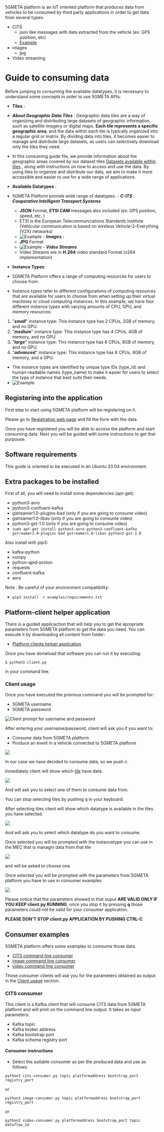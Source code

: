 5GMETA platform is an IoT oriented platform that produces data from vehicles to be consumed by third party applications in order to get data from several types:

* CITS
    * json like messages with data extracted from the vehicle (ex: GPS position, etc)
    * [Example](https://github.com/5gmetadmin/5gmeta-dev/tree/main/tools/cits-example.json)
* images
    * jpg
* Video streaming



# Guide to consuming data
Before jumping to consuming the available datatypes, it is necessary to understand some concepts in order to use 5GMETA APIs:

-  **Tiles** : 
  -  ***About Geographic Data Tiles*** :
    Geographic data tiles are a way of organizing and distributing large datasets of geographic information, such as satellite imagery or digital maps. **Each tile represents a specific geographic area**, and the data within each tile is typically organized into a regular grid or matrix. By dividing data into tiles, it becomes easier to manage and distribute large datasets, as users can selectively download only the tiles they need.

  - In this consuming guide file, we provide information about the geographic areas covered by our dataset tiles [Datasets available within tiles](https://github.com/5gmetadmin/5gmeta-dev/blob/main/docs/datasets.md) , along with instructions on how to access and use the data. By using tiles to organize and distribute our data, we aim to make it more accessible and easier to use for a wide range of applications.
-  **Available Datatypes** :
  -  5GMETA Platform provide wide range of datatypes:
    -  ***C-ITS*** : ***Cooperative Intelligent Transport Systems***
      * **JSON** Format, **ETSI CAM**  messages also included (ex: GPS position, speed, etc..)
      * ETSI is the European Telecommunications Standards Institute (Vehicular communication is based on wireless Vehicle-2-Everything (V2X) networks)
      * ![Example](images/cits-example.png)
    -  ***Images*** :
      * **JPG** Format
      * ![Example](images/image-sample-vicomtech-donostia.jpg)
    -  ***Video Streams***
      * Video Streams are in **H.264** video standard Format (x264 implementation)
-  **Instance Types**:
  -  5GMETA Platform offers a range of computing resources for users to choose from.
  -  Instance types refer to different configurations of computing resources that are available for users to choose from when setting up their virtual machines or cloud computing instances. In this example, we have four different instance types with varying amounts of CPU, GPU, and memory resources:
  1. "***small***" instance type: This instance type has 2 CPUs, 2GB of memory, and no GPU.
  2. "***medium***" instance type: This instance type has 4 CPUs, 4GB of memory, and no GPU.
  3. "***large***" instance type: This instance type has 8 CPUs, 8GB of memory, and no GPU.
  4. "***advanced***" instance type: This instance type has 8 CPUs, 8GB of memory, and a GPU.
  -  The instance types are identified by unique type IDs (type_id) and human-readable names (type_name) to make it easier for users to select the type of instance that best suits their needs.
  -  ![Example](images/instancetypes.png)
## Registering into the application

First step to start using 5GMETA platform will be registering on it.

Please go to [Registration web page](https://5gmeta-platform.eu/identity/realms/5gmeta/login-actions/registration?client_id=apisix&tab_id=gXKk2YPUybg) and fill the form with the data.


Once you have registered you will be able to access the platform and start consuming data. Next you will be guided with some instructions to get that purpouse.

## Software requirements

This guide is oriented to be executed in an Ubuntu 20.04 environment.

## Extra packages to be installed
First of all, you will need to install some dependencies (apt-get):

* python3-avro
* python3-confluent-kafka
* gstreamer1.0-plugins-bad (only if you are going to consume video)
* gstreamer1.0-libav (only if you are going to consume video)
* python3-gst-1.0 (only if you are going to consume video)
* ```sudo apt-get install python3-avro python3-confluent-kafka gstreamer1.0-plugins-bad gstreamer1.0-libav python3-gst-1.0```

Also install with pip3:

* kafka-python
* numpy
* python-qpid-proton
* requests
* confluent-kafka
* avro

Note : Be careful of your environment compatibility:

* ```pip3 install -r examples/requirements.txt```


## Platform-client helper application

There is a guided applicaction that will help you to get the apropriate parameters from 5GMETA platform to get the data you need.
You can execute it by downloading all content from folder: 

* [Platform cliente helper application](https://github.com/5gmetadmin/5gmeta-dev/tree/main/utils/platform-client/)

Once you have donwload that software you can run it by executing:
```
$ python3 client.py
```

in your command line.



### Client usage
Once you have executed the previous command you will be prompted for:
* 5GMETA username
* 5GMETA password

![Client prompt for username and password](images/client_prompt_password.png)

After entering your username/password, client will ask you if you want to:
* Consume data from 5GMETA platform
* Produce an event in a vehicle connected to 5GMETA platform

![](images/client_consume_produce.png)

In our case we have decided to consume data, so we push c. 

Inmediately client will show which [tile](#tile) have data.

![](images/client_available_tiles_with_data.png)

And will ask you to select one of them to consume data from.



You can stop selecting tiles by pushing q in your keyboard.

After selecting tiles client will show which datatype is available in the tiles you have selected.

![](images/client_datatype_in_tiles.png)

And will ask you to select which datatype do you want to consume.


Once selected you will be prompted with the instancetype you can use in the MEC that is managin data from that tile

![](images/client_instance_type.png)

and will be asked to choose one.

Once selected you will be prompted with the parameters from 5GMETA platform you have to use in consumer examples


![](images/client_output_parameters.png)

Please notice that the parameters showed in that ouput **ARE VALID ONLY IF YOU KEEP client.py RUNNING**, once you stop it by pressing **q** those parameters could not be valid for your consumer application.

**PLEASE DON'T STOP client.py APPLICATION BY PUSHING CTRL-C**


## Consumer examples

5GMETA platform offers some examples to comsume those data.

* [CITS command line consumer](https://github.com/5gmetadmin/5gmeta-dev/tree/main/examples/stream-data-gateway/consumer/cits/cits-consumer.py)
* [image command line consumer](https://github.com/5gmetadmin/5gmeta-dev/tree/main/examples/stream-data-gateway/consumer/image/image-consumer.py)
* [video command line consumer](https://github.com/5gmetadmin/5gmeta-dev/tree/main/examples/stream-data-gateway/consumer/video/video-consumer.py)

Those consumer clients will ask you for the parameters obtained as output in the [Client usage](#client-usage) section.

### CITS consumer

This client is a Kafka client that will consume CITS data from 5GMETA platform and will print on the command line output. It takes as input parameters:

* Kafka topic
* Kafka broker address
* Kafka bootstrap port
* Kafka schema registry port

#### Consumer instructions

- Select the suitable consumer as per the produced data and use as follows: 
```
python3 cits-consumer.py topic platformaddress bootstrap_port registry_port

``` 
or
```
python3 image-consumer.py topic platformaddress bootstrap_port registry_port

``` 
or

```
python3 video-consumer.py platformaddress bootstrap_port topic dataflow_id

```
